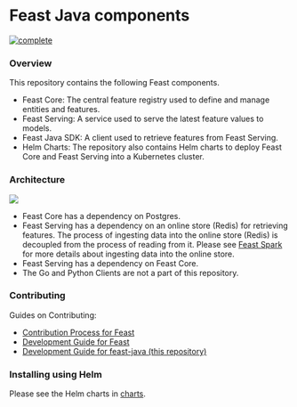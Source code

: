 # Feast Java components
[![complete](https://github.com/feast-dev/feast-java/actions/workflows/complete.yml/badge.svg)](https://github.com/feast-dev/feast-java/actions/workflows/complete.yml)

### Overview

This repository contains the following Feast components.
* Feast Core: The central feature registry used to define and manage entities and features.
* Feast Serving: A service used to serve the latest feature values to models.
* Feast Java SDK: A client used to retrieve features from Feast Serving.
* Helm Charts: The repository also contains Helm charts to deploy Feast Core and Feast Serving into a Kubernetes cluster.

### Architecture

![](docs/architecture.png)


* Feast Core has a dependency on Postgres.
* Feast Serving has a dependency on an online store (Redis) for retrieving features. The process of ingesting data into the online store (Redis) is decoupled from the process of reading from it. Please see [Feast Spark](https://github.com/feast-dev/feast-spark) for more details about ingesting data into the online store.
* Feast Serving has a dependency on Feast Core.
* The Go and Python Clients are not a part of this repository.

### Contributing
Guides on Contributing:
- [Contribution Process for Feast](https://docs.feast.dev/v/master/contributing/contributing)
- [Development Guide for Feast](https://docs.feast.dev/contributing/development-guide)
- [Development Guide for feast-java (this repository)](./CONTRIBUTING.md)

### Installing using Helm
Please see the Helm charts in [charts](infra/charts).

